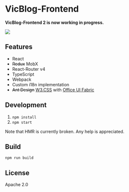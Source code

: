 # VicBlog-Frontend

**VicBlog-Frontend 2 is now working in progress.**

[<img src="https://viccrubs.visualstudio.com/_apis/public/build/definitions/9a321bef-923d-452d-852b-559124fbdcd4/4/badge"/>](https://viccrubs.visualstudio.com/VicBlog-Frontend/_build/index?definitionId=4)

## Features

- React
- ~~Redux~~ MobX
- React-Router v4
- TypeScript
- Webpack
- Custom i18n implementation
- ~~Ant Design~~ [W3.CSS](https://www.w3schools.com/w3css/default.asp) with [Office UI Fabric](https://developer.microsoft.com/en-us/fabric)

## Development

1. `npm install`
2. `npm start`

Note that HMR is currently broken. Any help is appreciated.

## Build

`npm run build` 

## License

Apache 2.0
